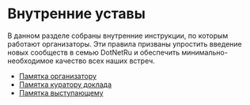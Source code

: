 # Внутренние уставы

В данном разделе собраны внутренние инструкции, по которым работают организаторы. Эти правила призваны упростить введение новых сообществ в семью DotNetRu и обеспечить минимально-необходимое качество всех наших встреч.

- [Памятка организатору](Instruction%20to%20organizer.md)
- [Памятка куратору доклада](Instruction%20to%20curator.md)
- [Памятка выступающему](Instruction%20to%20speaker.md)
